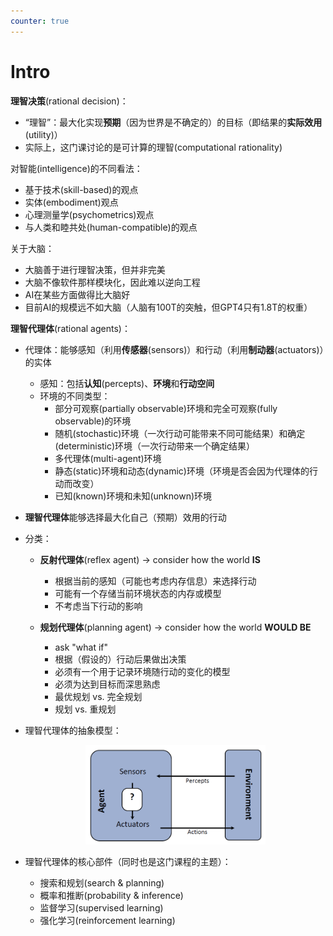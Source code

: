 ```yaml
---
counter: true
---
```


# Intro

**理智决策**(rational decision)：

- “理智”：最大化实现**预期**（因为世界是不确定的）的目标（即结果的**实际效用**(utility)）
- 实际上，这门课讨论的是可计算的理智(computational rationality)

对智能(intelligence)的不同看法：

- 基于技术(skill-based)的观点
- 实体(embodiment)观点
- 心理测量学(psychometrics)观点
- 与人类和睦共处(human-compatible)的观点

关于大脑：

- 大脑善于进行理智决策，但并非完美
- 大脑不像软件那样模块化，因此难以逆向工程
- AI在某些方面做得比大脑好
- 目前AI的规模远不如大脑（人脑有100T的突触，但GPT4只有1.8T的权重）
    

**理智代理体**(rational agents)：

- 代理体：能够感知（利用**传感器**(sensors)）和行动（利用**制动器**(actuators)）的实体
    - 感知：包括**认知**(percepts)、**环境**和**行动空间**
    - 环境的不同类型：
        - 部分可观察(partially observable)环境和完全可观察(fully observable)的环境
        - 随机(stochastic)环境（一次行动可能带来不同可能结果）和确定(deterministic)环境（一次行动带来一个确定结果）
        - 多代理体(multi-agent)环境
        - 静态(static)环境和动态(dynamic)环境（环境是否会因为代理体的行动而改变）
        - 已知(known)环境和未知(unknown)环境
- **理智代理体**能够选择最大化自己（预期）效用的行动
- 分类：
    - **反射代理体**(reflex agent) -> consider how the world **IS**
        - 根据当前的感知（可能也考虑内存信息）来选择行动
        - 可能有一个存储当前环境状态的内存或模型
        - 不考虑当下行动的影响

    - **规划代理体**(planning agent) -> consider how the world **WOULD BE**
        - ask "what if"
        - 根据（假设的）行动后果做出决策
        - 必须有一个用于记录环境随行动的变化的模型
        - 必须为达到目标而深思熟虑
        - 最优规划 vs. 完全规划
        - 规划 vs. 重规划

- 理智代理体的抽象模型：

    <div style="text-align: center">
        <img src="images/1.png" width="60%">
    </div>

- 理智代理体的核心部件（同时也是这门课程的主题）：
    - 搜索和规划(search & planning)
    - 概率和推断(probability & inference)
    - 监督学习(supervised learning)
    - 强化学习(reinforcement learning)




